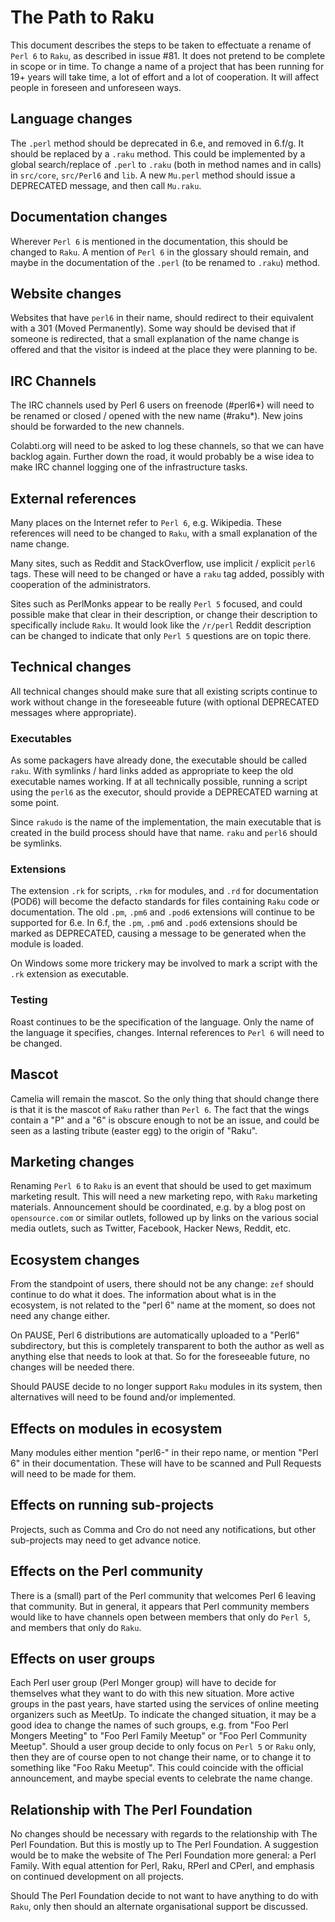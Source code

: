 # The Path to Raku

This document describes the steps to be taken to effectuate a rename of
`Perl 6` to `Raku`, as described in issue #81.  It does not pretend to be
complete in scope or in time.  To change a name of a project that has been
running for 19+ years will take time, a lot of effort and a lot of
cooperation.  It will affect people in foreseen and unforeseen ways.

## Language changes

The `.perl` method should be deprecated in 6.e, and removed in 6.f/g.  It
should be replaced by a `.raku` method.  This could be implemented by a
global search/replace of `.perl` to `.raku` (both in method names and in
calls) in `src/core`, `src/Perl6` and `lib`.  A new `Mu.perl` method should
issue a DEPRECATED message, and then call `Mu.raku`.

## Documentation changes

Wherever `Perl 6` is mentioned in the documentation, this should be changed
to `Raku`.  A mention of `Perl 6` in the glossary should remain, and maybe
in the documentation of the `.perl` (to be renamed to `.raku`) method.

## Website changes

Websites that have `perl6` in their name, should redirect to their
equivalent with a 301 (Moved Permanently).  Some way should be devised that
if someone is redirected, that a small explanation of the name change is
offered and that the visitor is indeed at the place they were planning to
be.

## IRC Channels

The IRC channels used by Perl 6 users on freenode (#perl6\*) will need to
be renamed or closed / opened with the new name (#raku\*).  New joins should
be forwarded to the new channels.

Colabti.org will need to be asked to log these channels, so that we can have
backlog again.  Further down the road, it would probably be a wise idea to
make IRC channel logging one of the infrastructure tasks.

## External references

Many places on the Internet refer to `Perl 6`, e.g. Wikipedia.  These
references will need to be changed to `Raku`, with a small explanation of
the name change.

Many sites, such as Reddit and StackOverflow, use implicit / explicit `perl6`
tags.  These will need to be changed or have a `raku` tag added, possibly
with cooperation of the administrators.

Sites such as PerlMonks appear to be really `Perl 5` focused, and could
possible make that clear in their description, or change their description
to specifically include `Raku`.  It would look like the `/r/perl` Reddit
description can be changed to indicate that only `Perl 5` questions are
on topic there.

## Technical changes

All technical changes should make sure that all existing scripts continue
to work without change in the foreseeable future (with optional DEPRECATED
messages where appropriate).

### Executables

As some packagers have already done, the executable should be called `raku`.
With symlinks / hard links added as appropriate to keep the old executable
names working.  If at all technically possible, running a script using the
`perl6` as the executor, should provide a DEPRECATED warning at some point.

Since `rakudo` is the name of the implementation, the main executable that
is created in the build process should have that name.  `raku` and `perl6`
should be symlinks.

### Extensions

The extension `.rk` for scripts, `.rkm` for modules, and `.rd` for
documentation (POD6) will become the defacto standards for files containing
`Raku` code or documentation.  The old `.pm`, `.pm6` and `.pod6` extensions
will continue to be supported for 6.e.  In 6.f, the `.pm`, `.pm6` and `.pod6`
extensions should be marked as DEPRECATED, causing a message to be generated
when the module is loaded.

On Windows some more trickery may be involved to mark a script with the
`.rk` extension as executable.

### Testing

Roast continues to be the specification of the language.  Only the name
of the language it specifies, changes.  Internal references to `Perl 6`
will need to be changed.

## Mascot

Camelia will remain the mascot.  So the only thing that should change there
is that it is the mascot of `Raku` rather than `Perl 6`.  The fact that the
wings contain a "P" and a "6" is obscure enough to not be an issue, and could
be seen as a lasting tribute (easter egg) to the origin of "Raku".

## Marketing changes

Renaming `Perl 6` to `Raku` is an event that should be used to get maximum
marketing result.  This will need a new marketing repo, with `Raku` marketing
materials.  Announcement should be coordinated, e.g. by a blog post on
`opensource.com` or similar outlets, followed up by links on the various
social media outlets, such as Twitter, Facebook, Hacker News, Reddit, etc.

## Ecosystem changes

From the standpoint of users, there should not be any change: `zef` should
continue to do what it does.  The information about what is in the ecosystem,
is not related to the "perl 6" name at the moment, so does not need any
change either.

On PAUSE, Perl 6 distributions are automatically uploaded to a "Perl6"
subdirectory, but this is completely transparent to both the author as well
as anything else that needs to look at that.  So for the foreseeable future,
no changes will be needed there.

Should PAUSE decide to no longer support `Raku` modules in its system, then
alternatives will need to be found and/or implemented.

## Effects on modules in ecosystem

Many modules either mention "perl6-" in their repo name, or mention "Perl 6"
in their documentation.  These will have to be scanned and Pull Requests
will need to be made for them.

## Effects on running sub-projects

Projects, such as Comma and Cro do not need any notifications, but other
sub-projects may need to get advance notice.

## Effects on the Perl community

There is a (small) part of the Perl community that welcomes Perl 6 leaving
that community.  But in general, it appears that Perl community members would
like to have channels open between members that only do `Perl 5`, and members
that only do `Raku`.

## Effects on user groups

Each Perl user group (Perl Monger group) will have to decide for themselves
what they want to do with this new situation.  More active groups in the
past years, have started using the services of online meeting organizers
such as MeetUp.  To indicate the changed situation, it may be a good idea
to change the names of such groups, e.g. from "Foo Perl Mongers Meeting" to
"Foo Perl Family Meetup" or "Foo Perl Community Meetup".  Should a user
group decide to only focus on `Perl 5` or `Raku` only, then they are of
course open to not change their name, or to change it to something like
"Foo Raku Meetup".  This could coincide with the official announcement,
and maybe special events to celebrate the name change.

## Relationship with The Perl Foundation

No changes should be necessary with regards to the relationship with The
Perl Foundation.  But this is mostly up to The Perl Foundation.  A suggestion
would be to make the website of The Perl Foundation more general: a Perl
Family.  With equal attention for Perl, Raku, RPerl and CPerl, and emphasis
on continued development on all projects.

Should The Perl Foundation decide to not want to have anything to do with
`Raku`, only then should an alternate organisational support be discussed.
